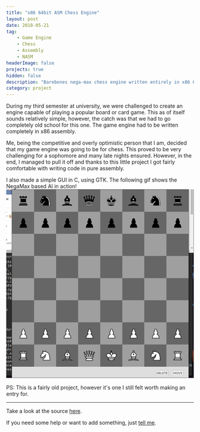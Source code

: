 ```yaml
---
title: "x86 64bit ASM Chess Engine"
layout: post
date: 2018-05-21
tag:
    - Game Engine
    - Chess
    - Assembly
    - NASM 
headerImage: false
projects: true
hidden: false
description: "Barebones nega-max chess engine written entirely in x86 64bit assembly."
category: project
---
```


During my third semester at university, we were challenged to create an engine capable of playing a popular board or card game. This as of itself sounds relatively simple, however, the catch was that we had to go completely old school for this one. The game engine had to be written completely in x86 assembly.

Me, being the competitive and overly optimistic person that I am, decided that my game engine was going to be for chess. This proved to be very challenging for a sophomore and many late nights ensured. However, in the end, I managed to pull it off and thanks to this little project I got fairly comfortable with writing code in pure assembly.

I also made a simple GUI in C, using GTK. The following gif shows the NegaMax based AI in action!
![alt tag](https://raw.githubusercontent.com/CrSeth/x86ChessEngine/master/hvc.gif?token=AFCwpfAAaVU2gQBT9gk98c31-9Oc9fJWks5Vd8GWwA%3D%3D)

PS: This is a fairly old project, however it's one I still felt worth making an entry for.

---

Take a look at the source [here](https://github.com/SethStalley/x86ChessEngine).

If you need some help or want to add something, just [tell me](https://github.com/SethStalley/x86ChessEngine/issues).
